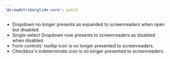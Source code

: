 ```yaml
---
'@crowdstrike/glide-core': patch
---
```


- Dropdown no longer presents as expanded to screenreaders when open but disabled.
- Single-select Dropdown now presents to screenreaders as disabled when disabled.
- Form controls' tooltip icon is no longer presented to screenreaders.
- Checkbox's indeterminate icon is no longer presented to screenreaders.
